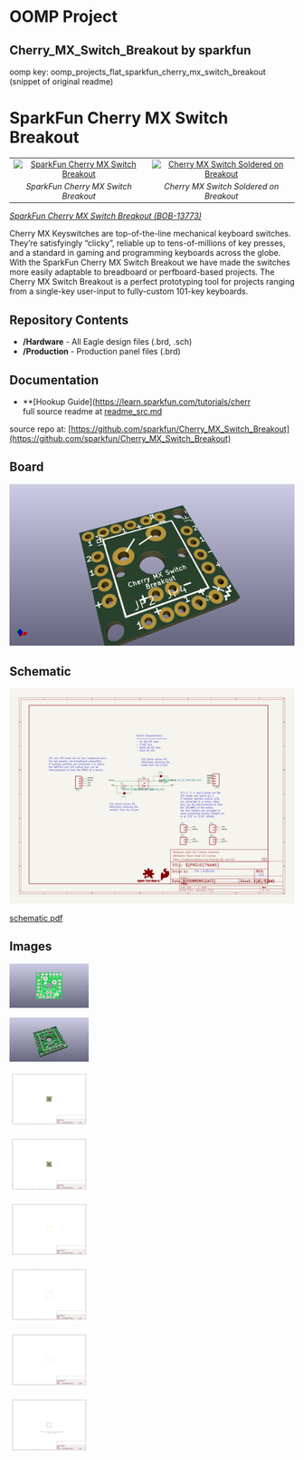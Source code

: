 # OOMP Project  
## Cherry_MX_Switch_Breakout  by sparkfun  
  
oomp key: oomp_projects_flat_sparkfun_cherry_mx_switch_breakout  
(snippet of original readme)  
  
SparkFun Cherry MX Switch Breakout  
====================  
  
<table class="table table-hover table-striped table-bordered">  
  <tr align="center">  
   <td><a href="https://www.sparkfun.com/products/13773"><img src="https://cdn.sparkfun.com//assets/parts/1/1/3/2/5/13773-01.jpg" alt="SparkFun Cherry MX Switch Breakout"></a></td>  
   <td><a href="https://www.sparkfun.com/products/13773"><img src="https://cdn.sparkfun.com//assets/parts/1/1/3/2/5/13834-05a.jpg" alt="Cherry MX Switch Soldered on Breakout"></a></td>  
  </tr>  
  <tr align="center">  
    <td><i>SparkFun Cherry MX Switch Breakout </i></td>  
    <td><i>Cherry MX Switch Soldered on Breakout</i></td>  
  </tr>  
</table>  
  
[*SparkFun Cherry MX Switch Breakout (BOB-13773)*](https://www.sparkfun.com/products/13773)  
  
Cherry MX Keyswitches are top-of-the-line mechanical keyboard switches. They’re satisfyingly “clicky”, reliable up to tens-of-millions of key presses, and a standard in gaming and programming keyboards across the globe. With the SparkFun Cherry MX Switch Breakout we have made the switches more easily adaptable to breadboard or perfboard-based projects. The Cherry MX Switch Breakout is a perfect prototyping tool for projects ranging from a single-key user-input to fully-custom 101-key keyboards.  
  
Repository Contents  
-------------------  
  
* **/Hardware** - All Eagle design files (.brd, .sch)  
* **/Production** - Production panel files (.brd)  
  
Documentation  
--------------  
* **[Hookup Guide](https://learn.sparkfun.com/tutorials/cherr  
  full source readme at [readme_src.md](readme_src.md)  
  
source repo at: [https://github.com/sparkfun/Cherry_MX_Switch_Breakout](https://github.com/sparkfun/Cherry_MX_Switch_Breakout)  
## Board  
  
[![working_3d.png](working_3d_600.png)](working_3d.png)  
## Schematic  
  
[![working_schematic.png](working_schematic_600.png)](working_schematic.png)  
  
[schematic pdf](working_schematic.pdf)  
## Images  
  
[![working_3D_bottom.png](working_3D_bottom_140.png)](working_3D_bottom.png)  
  
[![working_3D_top.png](working_3D_top_140.png)](working_3D_top.png)  
  
[![working_assembly_page_01.png](working_assembly_page_01_140.png)](working_assembly_page_01.png)  
  
[![working_assembly_page_02.png](working_assembly_page_02_140.png)](working_assembly_page_02.png)  
  
[![working_assembly_page_03.png](working_assembly_page_03_140.png)](working_assembly_page_03.png)  
  
[![working_assembly_page_04.png](working_assembly_page_04_140.png)](working_assembly_page_04.png)  
  
[![working_assembly_page_05.png](working_assembly_page_05_140.png)](working_assembly_page_05.png)  
  
[![working_assembly_page_06.png](working_assembly_page_06_140.png)](working_assembly_page_06.png)  
